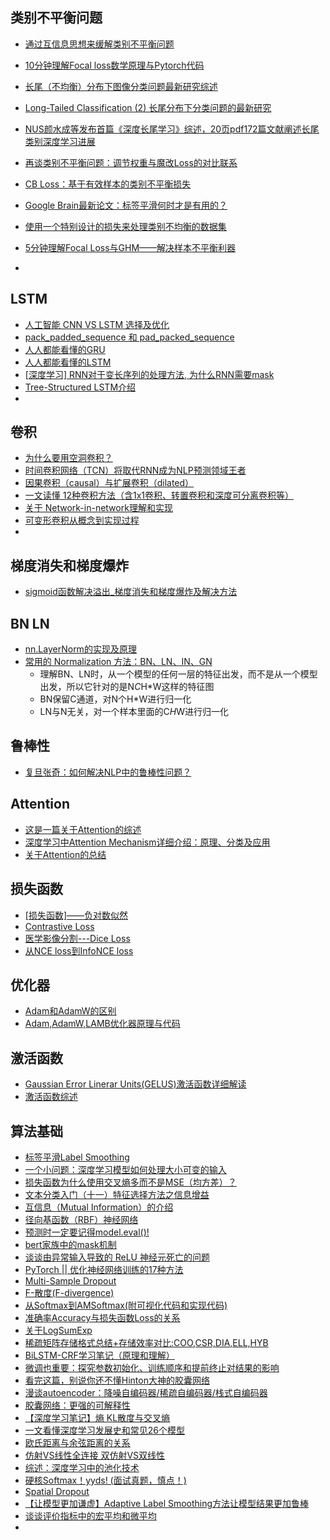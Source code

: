 

## 类别不平衡问题

- [通过互信息思想来缓解类别不平衡问题](https://mp.weixin.qq.com/s?__biz=MzIwMTc4ODE0Mw==&mid=2247509465&idx=2&sn=1a637068c358970af1ba1bfd1e4b0536&chksm=96ea7a59a19df34f0734d645ba02e33f3df5ac7be442dac471b4799569140c0d0d7d10f27fb9&mpshare=1&scene=24&srcid=0731eGYCh4BPeAvF1wsGhaBR&sharer_sharetime=1596188396962&sharer_shareid=9d627645afe156ff11b0a8519d982bcd&exportkey=A%2FIx29Nq%2Fv5DJvAY21sw%2Fe4%3D&pass_ticket=IL%2BeHRprAt5yAlLjjC250jaLkeHDOYyDyV4vRbYX%2F0r7c3KJ%2FwPqrBhOiTesV9Z9&wx_header=0#rd)
- [10分钟理解Focal loss数学原理与Pytorch代码](https://mp.weixin.qq.com/s?__biz=MzI4MDYzNzg4Mw==&mid=2247505638&idx=3&sn=bf9ff2fe30a1212a67246f1e05464505&chksm=ebb7ee32dcc06724e4832a585f1a9162b1b53cd8f4c309f8aa47e5f744347d8668672b7b6371&mpshare=1&scene=24&srcid=0731PXzoa1oCrdWzwJl0O6wr&sharer_sharetime=1596188820788&sharer_shareid=9d627645afe156ff11b0a8519d982bcd&exportkey=A2M6ShKYApr0upqtrXiTJGk%3D&pass_ticket=IL%2BeHRprAt5yAlLjjC250jaLkeHDOYyDyV4vRbYX%2F0r7c3KJ%2FwPqrBhOiTesV9Z9&wx_header=0#rd)

- [长尾（不均衡）分布下图像分类问题最新研究综述](https://mp.weixin.qq.com/s?__biz=MzI5MDUyMDIxNA==&mid=2247500731&idx=3&sn=0fa43b9aab2ad749c6f70b2fa17b8cb8&chksm=ec1c2e42db6ba7548f64394b79c7884b05e36eab230e313a656ef71c3cef8dd8451b1b0b59f3&mpshare=1&scene=24&srcid=07316Bz3Yg3rvvzCHDKlb2mX&sharer_sharetime=1596190892137&sharer_shareid=9d627645afe156ff11b0a8519d982bcd&exportkey=AwAKM7VqpKYTLZWxlX0BMnI%3D&pass_ticket=IL%2BeHRprAt5yAlLjjC250jaLkeHDOYyDyV4vRbYX%2F0r7c3KJ%2FwPqrBhOiTesV9Z9&wx_header=0#rd)
- [Long-Tailed Classification (2) 长尾分布下分类问题的最新研究](https://zhuanlan.zhihu.com/p/158638078)
- [NUS颜水成等发布首篇《深度长尾学习》综述，20页pdf172篇文献阐述长尾类别深度学习进展](https://mp.weixin.qq.com/s?__biz=MzU2OTA0NzE2NA==&mid=2247571158&idx=1&sn=0f1813128cc8b4e89b3ba4148575ae19&chksm=fc8737c5cbf0bed3d0ba694a67608b151b2299f39154080d76076a4ee40495d5f53aee3b0453&mpshare=1&scene=24&srcid=10144yEywrDy5LBexJ7Rqp81&sharer_sharetime=1634202597255&sharer_shareid=9d627645afe156ff11b0a8519d982bcd&exportkey=A0%2Fu79C9c4chhaVsYPhEWlg%3D&pass_ticket=X1hVh%2FzYha2Fa9G%2FZWK0bpCofPY07lt8BPBNyjf1xUWYljT%2Bk%2F9q5rZ%2F%2B4bWWFme&wx_header=0#rd)
- [再谈类别不平衡问题：调节权重与魔改Loss的对比联系](https://kexue.fm/archives/7708)
- [CB Loss：基于有效样本的类别不平衡损失](https://mp.weixin.qq.com/s?__biz=Mzg5ODAzMTkyMg==&mid=2247494771&idx=1&sn=f605465cd49ccf808e5dcd89833d06d6&chksm=c06a642ef71ded3872b5d79629b7f91b44e47ea8126e6cd4d40ab25806bebd7a55f8e36e9e48&mpshare=1&scene=24&srcid=0410uIDzSiQmZcw7Ze4KLvHX&sharer_sharetime=1618024133785&sharer_shareid=9d627645afe156ff11b0a8519d982bcd&exportkey=A3%2BfhPu4WaPYypNvLLOSfCs%3D&pass_ticket=X1hVh%2FzYha2Fa9G%2FZWK0bpCofPY07lt8BPBNyjf1xUWYljT%2Bk%2F9q5rZ%2F%2B4bWWFme&wx_header=0#rd)
- [Google Brain最新论文：标签平滑何时才是有用的？](https://www.jiqizhixin.com/articles/2019-07-09-7)
- [使用一个特别设计的损失来处理类别不均衡的数据集](https://www.toutiao.com/article/6764709766112477699/)
- [5分钟理解Focal Loss与GHM——解决样本不平衡利器](https://zhuanlan.zhihu.com/p/80594704)
- 

## LSTM

- [人工智能 CNN VS LSTM 选择及优化](https://www.dazhuanlan.com/dbray/topics/1519290)
- [pack_padded_sequence 和 pad_packed_sequence](https://zhuanlan.zhihu.com/p/342685890)
- [人人都能看懂的GRU](https://zhuanlan.zhihu.com/p/32481747)
- [人人都能看懂的LSTM](https://zhuanlan.zhihu.com/p/32085405)
- [[深度学习] RNN对于变长序列的处理方法, 为什么RNN需要mask](https://blog.csdn.net/zwqjoy/article/details/95050794)
- [Tree-Structured LSTM介绍](https://zhuanlan.zhihu.com/p/36608614)
- 

## 卷积
- [为什么要用空洞卷积？](https://mp.weixin.qq.com/s?__biz=MzAxMjMwODMyMQ==&mid=2456342851&idx=4&sn=6556c82aaf414df0ee60774a0da98c25&chksm=8c2fab4dbb58225b6892f242ba5a881fd003d1fcc10c2d081a82fad38beb6a084c292cd36cf6&scene=0&xtrack=1&exportkey=Ay8QN8s%2FMncipMjJc0MBypo%3D&pass_ticket=LlL6Ad5uohnLAlqJrzan%2BA5dDM3m9%2Bnl4L%2FaTWpnfTNnifRhbExGygOrgXBzVB7b&wx_header=0#rd)
- [时间卷积网络（TCN）将取代RNN成为NLP预测领域王者](https://www.toutiao.com/article/6753489961078489612/)
- [因果卷积（causal）与扩展卷积（dilated）](https://blog.csdn.net/tonygsw/article/details/81280364)
- [一文读懂 12种卷积方法（含1x1卷积、转置卷积和深度可分离卷积等）](https://mp.weixin.qq.com/s?__biz=MzI0NDUwNzYzMg==&mid=2247485405&idx=1&sn=61077d5709b0361f57bd86e3eb2ba580&chksm=e95df142de2a78548aa27a082bd511b54bfb9f76f9f430f17079c184f37006c111917874afe2&mpshare=1&scene=24&srcid=0924obMS666axIi3wDfaGvQh&sharer_sharetime=1569337834116&sharer_shareid=9d627645afe156ff11b0a8519d982bcd&pass_ticket=5l2GTJoNs3UnPjzRsDzXqTZBP6%2Btylp4BwIFxk3aFUwONC5l8MJz3gdjYHCbXS%2FH#rd)
- [关于 Network-in-network理解和实现](https://blog.csdn.net/m0_37561765/article/details/78874699)
- [可变形卷积从概念到实现过程](https://blog.csdn.net/LEEANG121/article/details/104234927)
- 

## 梯度消失和梯度爆炸
- [sigmoid函数解决溢出_梯度消失和梯度爆炸及解决方法](https://blog.csdn.net/weixin_39612726/article/details/111391713)

## BN LN
- [nn.LayerNorm的实现及原理](https://blog.csdn.net/weixin_41978699/article/details/122778085)
- [常用的 Normalization 方法：BN、LN、IN、GN](https://mp.weixin.qq.com/s?__biz=MzA5ODEzMjIyMA==&mid=2247495854&idx=1&sn=e2d967621307dd2c728cc3559937e6cb&source=41#wechat_redirect)
  - 理解BN、LN时，从一个模型的任何一层的特征出发，而不是从一个模型出发，所以它针对的是N*C*H*W这样的特征图
  - BN保留C通道，对N个H*W进行归一化
  - LN与N无关，对一个样本里面的C*H*W进行归一化

## 鲁棒性
- [复旦张奇：如何解决NLP中的鲁棒性问题？](https://mp.weixin.qq.com/s?__biz=MzU5ODg0MTAwMw==&mid=2247508080&idx=1&sn=3fe6c9920d93fd73c9645405ea6e95f3&chksm=febce3b4c9cb6aa2927a67bec04ca87d8cda660dbae3d25d8e381cbdbe786ef33fdf388a2973&mpshare=1&scene=24&srcid=1116RsD3z7FbUBuIFRO7emC7&sharer_sharetime=1637057596381&sharer_shareid=9d627645afe156ff11b0a8519d982bcd&exportkey=Azky0WfOZTyCjp%2BewyvxTrM%3D&pass_ticket=X1hVh%2FzYha2Fa9G%2FZWK0bpCofPY07lt8BPBNyjf1xUWYljT%2Bk%2F9q5rZ%2F%2B4bWWFme&wx_header=0#rd)


## Attention
- [这是一篇关于Attention的综述](https://zhuanlan.zhihu.com/p/148800609)
- [深度学习中Attention Mechanism详细介绍：原理、分类及应用](https://zhuanlan.zhihu.com/p/31547842)
- [关于Attention的总结](https://mp.weixin.qq.com/s/TV51xfQBvYf7E2kSmpJ0Og)


## 损失函数
- [[损失函数]——负对数似然](https://www.jianshu.com/p/61cf7f2ac53f)
- [Contrastive Loss](https://zhuanlan.zhihu.com/p/93917636)
- [医学影像分割---Dice Loss](https://zhuanlan.zhihu.com/p/86704421)
- [从NCE loss到InfoNCE loss](https://blog.csdn.net/m0_37876745/article/details/110933812)


## 优化器
- [Adam和AdamW的区别](https://blog.csdn.net/weixin_45743001/article/details/120472616)
- [Adam,AdamW,LAMB优化器原理与代码](https://blog.csdn.net/weixin_41089007/article/details/107007221)


## 激活函数
- [Gaussian Error Linerar Units(GELUS)激活函数详细解读](https://mp.weixin.qq.com/s/I0fjxnNRPOkQN3wbZA0csA)
- [激活函数综述](https://www.cnblogs.com/YoungF/p/13424038.html)

## 算法基础
- [标签平滑Label Smoothing](https://blog.csdn.net/qq_43211132/article/details/100510113)
- [一个小问题：深度学习模型如何处理大小可变的输入](https://mp.weixin.qq.com/s/jV_cqwZix6OPVhr2UxajYA)
- [损失函数为什么使用交叉熵多而不是MSE（均方差）？](https://blog.csdn.net/soga235/article/details/122094044)
- [文本分类入门（十一）特征选择方法之信息增益](http://www.blogjava.net/zhenandaci/archive/2009/03/24/261701.html)
- [互信息（Mutual Information）的介绍](https://blog.csdn.net/qq_15111861/article/details/80724278)
- [径向基函数（RBF）神经网络](https://blog.csdn.net/lin_angel/article/details/50725600)
- [预测时一定要记得model.eval()!](https://zhuanlan.zhihu.com/p/356500543)
- [bert家族中的mask机制](https://zhuanlan.zhihu.com/p/360982134)
- [谈谈由异常输入导致的 ReLU 神经元死亡的问题](https://liam.page/2018/11/30/vanishing-gradient-of-ReLU-due-to-unusual-input/)
- [PyTorch || 优化神经网络训练的17种方法](https://mp.weixin.qq.com/s?__biz=MzU1MjYzNjQwOQ==&mid=2247495246&idx=1&sn=db2fdce3a5a58db29174ab163d10778a&chksm=fbfdb4d8cc8a3dcef208aaad943cdd42616476159d8abd2d7f5a045b9db5436fb7ed151ab932&mpshare=1&scene=1&srcid=0506S7D0VBmvhlM3M83tKTi6&sharer_sharetime=1620274095789&sharer_shareid=9d627645afe156ff11b0a8519d982bcd&exportkey=A%2FmmbI4pcXfMW6PviF8A5CE%3D&pass_ticket=zQDDIUhIADOvRcLFnDfeb1%2FQJUysanjrtRnVNxo8e6uhRDnY1TW%2B8mgGkSdPrrW6&wx_header=0#rd)
- [Multi-Sample Dropout](https://blog.csdn.net/weixin_37947156/article/details/95936865)
- [F-散度(F-divergence)](https://blog.csdn.net/UESTC_C2_403/article/details/75208644)
- [从Softmax到AMSoftmax(附可视化代码和实现代码)](https://zhuanlan.zhihu.com/p/97475133)
- [准确率Accuracy与损失函数Loss的关系](https://blog.csdn.net/u014421797/article/details/104689384)
- [关于LogSumExp](https://zhuanlan.zhihu.com/p/153535799)
- [稀疏矩阵存储格式总结+存储效率对比:COO,CSR,DIA,ELL,HYB](https://www.cnblogs.com/xbinworld/p/4273506.html)
- [BiLSTM-CRF学习笔记（原理和理解）](https://www.cnblogs.com/Nobody0426/p/10712835.html)
- [微调也重要：探究参数初始化、训练顺序和提前终止对结果的影响](https://mp.weixin.qq.com/s?__biz=MzIwMTc4ODE0Mw==&mid=2247503917&idx=2&sn=fe84c23bd8c42df8181042bcb715ab47&chksm=96ea0fada19d86bbc0196c5fcb4c769aec5422f85625ba7d501c34a62618a03ce24d5352ea8e&scene=0&xtrack=1&exportkey=A0vQw2ARuljx5%2BSKTALb7zc%3D&pass_ticket=2nNdCGl4e4sq9wAo0Jz1c8Wmcz0v2Ul5F4CrBxcFYeAouMQJDtkRpzhq8COdlQLP#rd)
- [看完这篇，别说你还不懂Hinton大神的胶囊网络 ](https://www.sohu.com/a/226611009_633698)
- [漫谈autoencoder：降噪自编码器/稀疏自编码器/栈式自编码器](https://blog.csdn.net/wblgers1234/article/details/81545079)
- [胶囊网络：更强的可解释性](https://zhuanlan.zhihu.com/p/264910554)
- [【深度学习笔记】熵 KL散度与交叉熵](http://www.sniper97.cn/index.php/note/deep-learning/note-deep-learning/3886/)
- [一文看懂深度学习发展史和常见26个模型](https://zhuanlan.zhihu.com/p/50967380)
- [欧氏距离与余弦距离的关系](https://blog.csdn.net/liuweiyuxiang/article/details/88736615)
- [仿射VS线性全连接 双仿射VS双线性](https://zhuanlan.zhihu.com/p/358079428)
- [综述：深度学习中的池化技术](https://mp.weixin.qq.com/s?__biz=MzI5MDUyMDIxNA==&mid=2247539902&idx=2&sn=f56914d88067d5e4e4918498625df2f3&chksm=ec1cb147db6b3851bc9e65eaabd53bf011d7474f877689c66f64cbff4251fe64266147d0eb2f&mpshare=1&scene=24&srcid=0222KwjDsYBqvALlE7zhKRnL&sharer_sharetime=1613991579109&sharer_shareid=9d627645afe156ff11b0a8519d982bcd&exportkey=A%2FSuuEp93Vy8FeU%2BiqNQrRQ%3D&pass_ticket=ahSCjZBnxTVe3IcKWMxBQVeAXXap9Se8HXejNWF3PIlQHiDsRH5Yr1%2FzLdG%2FTkZA&wx_header=0#rd)
- [硬核Softmax！yyds! (面试真题，慎点！)](https://mp.weixin.qq.com/s?__biz=MzkzNDIxMzE1NQ==&mid=2247488004&idx=1&sn=e323c72c5e066def9acddaa3fdc9fdac&chksm=c241f148f536785e3283b2e554107c23e6cdffb2ca74c74c861265a0a8501f55515411fa80e1&mpshare=1&scene=24&srcid=0628rbE3Rcad0WIIky6Q0Fhm&sharer_sharetime=1624884516348&sharer_shareid=9d627645afe156ff11b0a8519d982bcd&exportkey=Aw5u9UZYxqjvVUdGR3BsI10%3D&pass_ticket=ahSCjZBnxTVe3IcKWMxBQVeAXXap9Se8HXejNWF3PIlQHiDsRH5Yr1%2FzLdG%2FTkZA&wx_header=0#rd)
- [Spatial Dropout](https://blog.csdn.net/weixin_43896398/article/details/84762943)
- [【让模型更加谦虚】Adaptive Label Smoothing方法让模型结果更加鲁棒](https://mp.weixin.qq.com/s?__biz=MzA4MDExMDEyMw==&mid=2247489910&idx=2&sn=83f64bd846aaf8b0e2dbdeba5008d472&chksm=9fa86e32a8dfe7244453a3e8226265dcd543fa4f5020a687008600fe8e3e86f6fecdb2f0eaac&mpshare=1&scene=24&srcid=09287VzsiRZ1PwzBLs74bDyB&sharer_sharetime=1601253692847&sharer_shareid=9d627645afe156ff11b0a8519d982bcd&exportkey=A3n6EZSkPRlGGg%2FRD08LKKw%3D&pass_ticket=FVXzVd6yWxG%2B0cVb1fBXuMn3sRqbaPHr1VXt2A%2BQ1R%2FpI%2Fpfv01eV0arVDwW0wda&wx_header=0#rd)
- [谈谈评价指标中的宏平均和微平均](https://www.cnblogs.com/robert-dlut/p/5276927.html)
- 